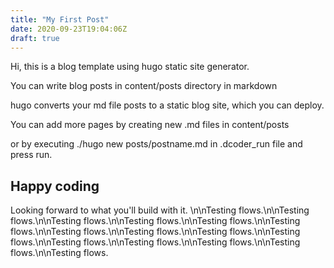 ```yaml
---
title: "My First Post"
date: 2020-09-23T19:04:06Z
draft: true
---
```


Hi, this is a blog template using hugo static site generator.

You can write blog posts in content/posts directory in markdown

hugo converts your md file posts to a static blog site, which you can deploy.


You can add more pages by creating new .md files in content/posts

or by executing ./hugo new posts/postname.md in .dcoder_run file and press run.

## Happy coding 
Looking forward to what you'll build with it. \n\nTesting flows.\n\nTesting flows.\n\nTesting flows.\n\nTesting flows.\n\nTesting flows.\n\nTesting flows.\n\nTesting flows.\n\nTesting flows.\n\nTesting flows.\n\nTesting flows.\n\nTesting flows.\n\nTesting flows.\n\nTesting flows.\n\nTesting flows.\n\nTesting flows.